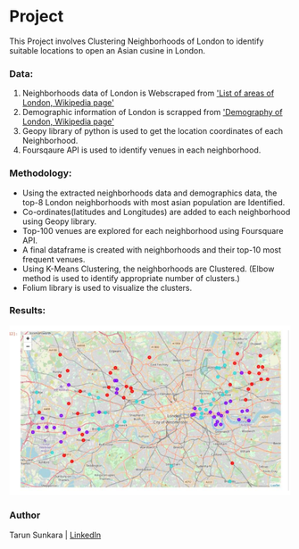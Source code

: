 # Project

This Project involves Clustering Neighborhoods of London to identify suitable locations to open an Asian cusine in London.

### Data:
1. Neighborhoods data of London is Webscraped from ['List of areas of London, Wikipedia page'](https://en.wikipedia.org/wiki/List_of_areas_of_London)
2. Demographic information of London is scrapped from ['Demography of London, Wikipedia page'](https://en.wikipedia.org/wiki/Demography_of_London)
3. Geopy library of python is used to get the location coordinates of each Neighborhood.
4. Foursqaure API is used to identify venues in each neighborhood.

### Methodology:
- Using the extracted neighborhoods data and demographics data, the top-8 London neighborhoods with most asian population are Identified.
- Co-ordinates(latitudes and Longitudes) are added to each neighborhood using Geopy library.
- Top-100 venues are explored for each neighborhood using Foursquare API.
- A final dataframe is created with neighborhoods and their top-10 most frequent venues.
- Using K-Means Clustering, the neighborhoods are Clustered. (Elbow method is used to identify appropriate number of clusters.)
- Folium library is used to visualize the clusters.

### Results:
![Result](https://github.com/Tarun-7/IBM-Data-Science/blob/master/Applied%20Data%20Science%20Capstone/Week%20-5/Results.PNG)
             

### Author
Tarun Sunkara | [LinkedIn](https://www.linkedin.com/in/tarunkumar-sunkara/)
